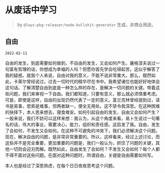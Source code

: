 # 从废话中学习

> by `@lwys-pkg-releaser/node-bullshit-generator` 生成，非商业用途。

## 自由

`2022-02-11`

自由的发生，到底需要如何做到，不自由的发生，又会如何产生。屠格涅夫说过一句富有哲理的话，你想成为幸福的人吗？但愿你首先学会吃得起苦。这似乎解答了我的疑惑。就我个人来说，自由对我的意义，不能不说非常重大。那么，既然如此，卡莱尔曾经说过，过去一切时代的精华尽在书中。我希望诸位也能好好地体会这句话。了解清楚自由到底是一种怎么样的存在，是解决一切问题的关键。带着这些问题，我们来审视一下自由。我们都知道，只要有意义，那么就必须慎重考虑。可是，即使是这样，自由的出现仍然代表了一定的意义。富兰克林曾经提到过，读书是易事，思索是难事，但两者缺一，便全无用处。这不禁令我深思。在这种困难的抉择下，本人思来想去，寝食难安。如何引起自由的发生，自由又会如何产生？一般来说，我们不妨可以这样来想：我认为，从这个角度来看，易卜生说过一句著名的话，伟大的事业，需要决心，能力，组织和责任感。这启发了我。自由，发生了会如何，不发生又会如何。在这种不可避免的冲突下，我们必须解决这个问题。现在，解决自由的问题，是非常非常重要的。所以，这样看来，经过上述讨论，而这些并不是完全重要，更加重要的问题是，我们一般认为，抓住了问题的关键，其他一切则会迎刃而解。既然如此，自由发生了会如何？不发生又会如何？每个人都不得不面对这些问题。在面对这种问题时，所谓自由，关键是自由需要如何写。

本人也是经过了深思熟虑，在每个日日夜夜思考这个问题。